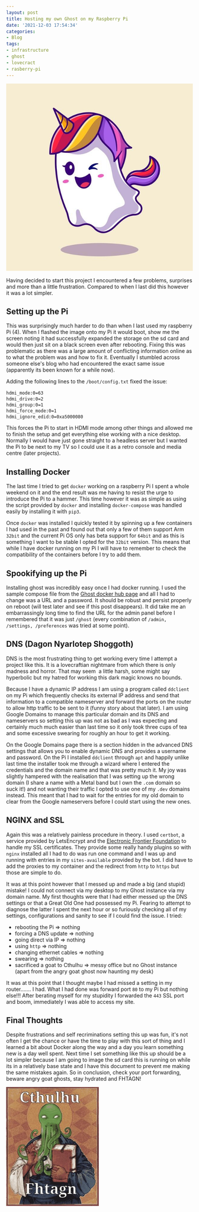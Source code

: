 ```yaml
---
layout: post
title: Hosting my own Ghost on my Raspberry Pi
date: '2021-12-03 17:54:34'
categories:
- Blog
tags:
- infrastructure
- ghost
- lovecract
- rasberry-pi
---
```


![Unicorn Ghost](/assets/unicorn-ghost.jpg)

Having decided to start this project I encountered a few problems, surprises and more than a little frustration. Compared to when I last did this however it was a lot simpler.

## Setting up the Pi

This was surprisingly much harder to do than when I last used my raspberry Pi (4). When I flashed the image onto my Pi it would boot, show me the screen noting it had successfully expanded the storage on the sd card and would then just sit on a black screen even after rebooting. Fixing this was problematic as there was a large amount of conflicting information online as to what the problem was and how to fix it. Eventually I stumbled across someone else's blog who had encountered the exact same issue (apparently its been known for a while now).

Adding the following lines to the `/boot/config.txt` fixed the issue:

    hdmi_mode:0=63
    hdmi_drive:0=2
    hdmi_group:0=1
    hdmi_force_mode:0=1
    hdmi_ignore_edid:0=0xa5000080

This forces the Pi to start in HDMI mode among other things and allowed me to finish the setup and get everything else working with a nice desktop. Normally I would have just gone straight to a headless server but I wanted the Pi to be next to my TV so I could use it as a retro console and media centre (later projects).

## Installing Docker

The last time I tried to get `docker` working on a raspberry Pi I spent a whole weekend on it and the end result was me having to resist the urge to introduce the Pi to a hammer. This time however it was as simple as using the script provided by `docker` and installing `docker-compose` was handled easily by installing it with `pip3`.

Once `docker` was installed I quickly tested it by spinning up a few containers I had used in the past and found out that only a few of them support Arm `32bit` and the current Pi OS only has beta support for `64bit` and as this is something I want to be stable I opted for the `32bit` version. This means that while I have docker running on my Pi I will have to remember to check the compatibility of the containers before I try to add them.

## Spookifying up the Pi

Installing ghost was incredibly easy once I had docker running. I used the sample compose file from the [Ghost docker hub page](https://hub.docker.com/_/ghost) and all I had to change was a URL and a password. It should be robust and persist properly on reboot (will test later and see if this post disappears). It did take me an embarrassingly long time to find the URL for the admin panel before I remembered that it was just `/ghost` (every combination of `/admin, /settings, /preferences` was tried at some point).

## DNS (Dagon Nyarlotep Shoggoth)

DNS is the most frustrating thing to get working every time I attempt a project like this. It is a lovecraftian nightmare from which there is only madness and horror. That may seem &nbsp;a little harsh, some might say hyperbolic but my hatred for working this dark magic knows no bounds.

Because I have a dynamic IP address I am using a program called `ddclient` on my Pi which frequently checks its external IP address and send that information to a compatible nameserver and forward the ports on the router to allow http traffic to be sent to it (funny story about that later). I am using Google Domains to manage this particular domain and its DNS and nameservers so setting this up was not as bad as I was expecting and certainly much much easier than last time so it only took three cups of tea and some excessive swearing for roughly an hour to get it working.

On the Google Domains page there is a section hidden in the advanced DNS settings that allows you to enable dynamic DNS and provides a username and password. On the Pi I installed `ddclient` through `apt` and happily unlike last time the installer took me through a wizard where I entered the credentials and the domain name and that was pretty much it. My joy was slightly hampered with the realisation that I was setting up the wrong domain (I share a name with a Metal band but I own the `.com` domain so suck it!) and not wanting their traffic I opted to use one of my `.dev` domains instead. This meant that I had to wait for the entries for my old domain to clear from the Google nameservers before I could start using the new ones.

## NGINX and SSL

Again this was a relatively painless procedure in theory. I used `certbot`, a service provided by LetsEncrypt and the [Electronic Frontier Foundation](https://www.eff.org/) to handle my SSL certificates. They provide some really handy plugins so with `nginx` installed all I had to do was run one command and I was up and running with entries in my `sites-available` provided by the bot. I did have to add the proxies to my container and the redirect from `http` to `https` but those are simple to do.

It was at this point however that I messed up and made a big (and stupid) mistake! I could not connect via my desktop to my Ghost instance via my domain name. My first thoughts were that I had either messed up the DNS settings or that a Great Old One had possessed my Pi. Fearing to attempt to diagnose the latter I spent the next hour or so furiously checking all of my settings, configurations and sanity to see if I could find the issue. I tried:

- rebooting the Pi =\> nothing
- forcing a DNS update =\> nothing
- going direct via IP =\> nothing
- using `http` =\> nothing
- changing ethernet cables =\> nothing
- swearing =\> nothing
- sacrificed a goat to Cthulhu =\> messy office but no Ghost instance (apart from the angry goat ghost now haunting my desk)

It was at this point that I thought maybe I had missed a setting in my router....... I had. What I had done was forward port `80` to my Pi but nothing else!!! After berating myself for my stupidity I forwarded the `443` SSL port and boom, immediately I was able to access my site.

## Final Thoughts

Despite frustrations and self recriminations setting this up was fun, it's not often I get the chance or have the time to play with this sort of thing and I learned a bit about Docker along the way and a day you learn something new is a day well spent. Next time I set something like this up should be a lot simpler because I am going to image the sd card this is running on while its in a relatively base state and I have this document to prevent me making the same mistakes again. So in conclusion, check your port forwarding, beware angry goat ghosts, stay hydrated and FHTAGN!

![Cthulhu Fthagn](/assets/cthulhu.jpeg)
